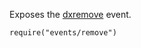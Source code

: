 Exposes the [dxremove](/api-reference/10%20UI%20Widgets/UI%20Events/dxremove.md '/Documentation/ApiReference/UI_Widgets/UI_Events/#dxremove') event.

    require("events/remove")